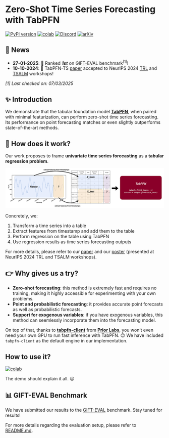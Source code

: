 # Zero-Shot Time Series Forecasting with TabPFN

[![PyPI version](https://badge.fury.io/py/tabpfn-time-series.svg)](https://badge.fury.io/py/tabpfn-time-series)
[![colab](https://colab.research.google.com/assets/colab-badge.svg)](https://colab.research.google.com/github/liam-sbhoo/tabpfn-time-series/blob/main/demo.ipynb)
[![Discord](https://img.shields.io/discord/1285598202732482621?color=7289da&label=Discord&logo=discord&logoColor=ffffff)](https://discord.com/channels/1285598202732482621/)
[![arXiv](https://img.shields.io/badge/arXiv-2501.02945-<COLOR>.svg)](https://arxiv.org/abs/2501.02945)

## 📌 News
- **27-01-2025**: 🚀 Ranked _**1st**_ on [GIFT-EVAL](https://huggingface.co/spaces/Salesforce/GIFT-Eval) benchmark<sup>[1]</sup>!
- **10-10-2024**: 🚀 TabPFN-TS [paper](https://arxiv.org/abs/2501.02945) accepted to NeurIPS 2024 [TRL](https://table-representation-learning.github.io/NeurIPS2024/) and [TSALM](https://neurips-time-series-workshop.github.io/) workshops!

_[1] Last checked on: 07/03/2025_

## ✨ Introduction
We demonstrate that the tabular foundation model **[TabPFN](https://github.com/PriorLabs/TabPFN)**, when paired with minimal featurization, can perform zero-shot time series forecasting. Its performance on point forecasting matches or even slightly outperforms state-of-the-art methods.

## 📖 How does it work?

Our work proposes to frame **univariate time series forecasting** as a **tabular regression problem**.

![How it works](docs/tabpfn-ts-method-overview.png)

Concretely, we:
1. Transform a time series into a table
2. Extract features from timestamp and add them to the table
3. Perform regression on the table using TabPFN
4. Use regression results as time series forecasting outputs

For more details, please refer to our [paper](https://arxiv.org/abs/2501.02945) and our [poster](docs/tabpfn-ts-neurips-poster.pdf) (presented at NeurIPS 2024 TRL and TSALM workshops).

## 👉 **Why gives us a try?**
- **Zero-shot forecasting**: this method is extremely fast and requires no training, making it highly accessible for experimenting with your own problems.
- **Point and probabilistic forecasting**: it provides accurate point forecasts as well as probabilistic forecasts.
- **Support for exogenous variables**: if you have exogenous variables, this method can seemlessly incorporate them into the forecasting model.

On top of that, thanks to **[tabpfn-client](https://github.com/automl/tabpfn-client)** from **[Prior Labs](https://priorlabs.ai)**, you won’t even need your own GPU to run fast inference with TabPFN. 😉 We have included `tabpfn-client` as the default engine in our implementation.

## How to use it?

[![colab](https://colab.research.google.com/assets/colab-badge.svg)](https://colab.research.google.com/github/liam-sbhoo/tabpfn-time-series/blob/main/demo.ipynb)

The demo should explain it all. 😉

## 📊 GIFT-EVAL Benchmark

We have submitted our results to the [GIFT-EVAL](https://huggingface.co/spaces/Salesforce/GIFT-Eval) benchmark. Stay tuned for results!

For more details regarding the evaluation setup, please refer to [README.md](gift_eval/README.md).
